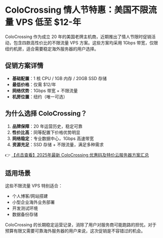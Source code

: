 # ColoCrossing 情人节特惠：美国不限流量 VPS 低至 $12-年

ColoCrossing 作为成立 20 年的美国老牌主机商，近期推出了情人节限时促销活动，包含四款高性价比的不限流量 VPS 方案。这些方案均采用 1Gbps 带宽，仅限纽约机房，适合需要稳定海外服务器的用户选择。

## 促销方案详情

- **基础配置**：1 核 CPU / 1GB 内存 / 20GB SSD 存储
- **最低价格**：仅需 $12/年
- **网络优势**：1Gbps 带宽 + 不限流量
- **机房位置**：纽约（唯一可选）

## 为什么选择 ColoCrossing？

1. **品牌保障**：20 年运营历史，稳定可靠
2. **性价比高**：同等配置下价格优势明显
3. **网络稳定**：专业数据中心，1Gbps 高速带宽
4. **资源充足**：SSD 存储 + 不限流量，满足多种需求

👉 [【点击查看】2025年最新 ColoCrossing 优惠码及特价云服务器方案汇总](https://bit.ly/ColoCrossing)

## 适用场景

这些不限流量 VPS 特别适合：
- 个人博客/网站搭建
- 小型企业海外业务部署
- 开发测试环境
- 数据备份存储

ColoCrossing 的长期稳定运营记录，消除了用户对服务商可能跑路的担忧。对于预算有限又需要可靠海外服务器的用户来说，这次促销是不容错过的机会。